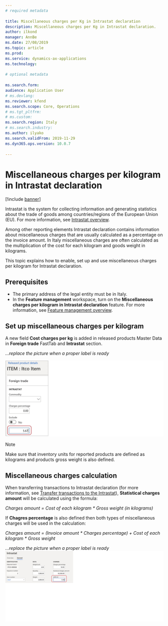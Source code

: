 ```yaml
---
# required metadata

title: Miscellaneous charges per Kg in Intrastat declaration
description: Miscellaneous charges per Kg in Intrastat declaration.
author: ilkond
manager: AnnBe
ms.date: 27/08/2019
ms.topic: article
ms.prod: 
ms.service: dynamics-ax-applications
ms.technology: 

# optional metadata

ms.search.form: 
audience: Application User
# ms.devlang: 
ms.reviewer: kfend
ms.search.scope: Core, Operations
# ms.tgt_pltfrm: 
# ms.custom: 
ms.search.region: Italy
# ms.search.industry: 
ms.author: ilyako
ms.search.validFrom: 2019-11-29
ms.dyn365.ops.version: 10.0.7

---
```


# Miscellaneous charges per kilogram in Intrastat declaration

[!include [banner](../includes/banner.md)]

Intrastat is the system for collecting information and generating statistics about the trade of goods among countries/regions of the European Union (EU). For more information, see [Intrastat overview](https://docs.microsoft.com/en-us/dynamics365/unified-operations/financials/localizations/emea-intrastat).

Among other reporting elements Intrastat declaration contains information about miscellaneous charges that are usually calculated as a percentage on the invoice amount. In Italy miscellaneous charges are often calculated as the multiplication of the cost for each kilogram and goods weight in kilograms.

This topic explains how to enable, set up and use miscellaneous charges per kilogram for Intrastat declaration.

## Prerequisites

- The primary address of the legal entity must be in Italy.
- In the **Feature management** workspace, turn on the **Miscellaneous charges per kilogram in Intrastat declaration** feature. For more information, see [Feature management overview](../../fin-and-ops/get-started/feature-management/feature-management-overview.md).

## Set up miscellaneous charges per kilogram

A new field **Cost charges per kg** is added in released products Master Data in **Foreign trade** FastTab and **Intrastat** section.

*...replace the picture when a proper label is ready*

![Cost charges per kg](media/emea-ita-exil-misc-charge-kg-pic1.jpg)

> [!NOTE]
> Make sure that inventory units for reported products are defined as kilograms and products gross weight is also defined.

## Miscellaneous charges calculation

When transferring transactions to Intrastat declaration (for more information, see [Transfer transactions to the Intrastat](https://docs.microsoft.com/en-us/dynamics365/unified-operations/financials/localizations/tasks/transfer-transactions-intrastat)), **Statistical charges amount** will be calculated using the formula:

*Charges amount = Cost of each kilogram * Gross weight (in kilograms)*

If **Chagres percentage** is also defined then both types of miscellaneous charges will be used in the calculation:

*Charges amount = (Invoice amount * Charges percentage) + Cost of each kilogram * Gross weight*

*...replace the picture when a proper label is ready*
![Charges amount](media/emea-ita-exil-misc-charge-kg-pic2.jpg)
